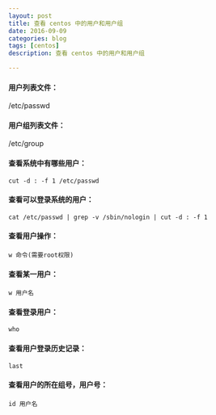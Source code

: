 ```yaml
---
layout: post
title: 查看 centos 中的用户和用户组
date: 2016-09-09
categories: blog
tags: [centos]
description: 查看 centos 中的用户和用户组

---
```


#### 用户列表文件：

/etc/passwd

#### 用户组列表文件：

/etc/group

#### 查看系统中有哪些用户：

`cut -d : -f 1 /etc/passwd`

#### 查看可以登录系统的用户：

`cat /etc/passwd | grep -v /sbin/nologin | cut -d : -f 1`

#### 查看用户操作：

`w 命令(需要root权限)`

#### 查看某一用户：

`w 用户名`

#### 查看登录用户：

`who`

#### 查看用户登录历史记录：

`last`

#### 查看用户的所在组号，用户号：

`id 用户名`